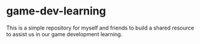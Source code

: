 game-dev-learning
=================

This is a simple repository for myself and friends to build a shared resource to assist us in our game development learning.
